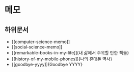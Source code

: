 # 메모

## 하위문서

- [[computer-science-memo]]
- [[social-science-memo]]
- [[remarkable-books-in-my-life]]{내 삶에서 주목할 만한 책들}
- [[history-of-my-mobile-phones]]{나의 휴대폰 역사}
- [[goodbye-yyyy]]{Goodbye YYYY}

